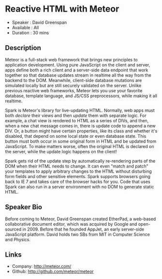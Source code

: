 Reactive HTML with Meteor
========================

* Speaker   : David Greenspan
* Available : All
* Duration  : 30 mins

Description
-----------

Meteor is a full-stack web framework that brings new principles to
application development.  Using pure JavaScript on the client and
server, apps define both a rich client and a server-side data endpoint
that work together so that database updates stream in realtime all the
way from the backend to the DOM.  Meanwhile, client-side database
mutations are simulated locally but are still securely validated on
the server.  Unlike previous reactive web frameworks, Meteor lets you
use your favorite database, template language, and JS/CSS
preprocessors, while making it all realtime.

Spark is Meteor's library for live-updating HTML.  Normally, web apps
must both *declare* their views and then *update* them with separate
logic.  For example, a chat view is rendered to HTML as a series of
DIVs, and then, when a new chat message comes in, there is update code
to append a new DIV.  Or, a button might have certain properties, like
its class and whether it's disabled, that depend on some local state
or even database state.  This button must both occur in some original
form in HTML and be updated from JavaScript.  To make matters worse,
often the original HTML is declared on the server, while the update
logic happens on the client!

Spark gets rid of the update step by automatically re-rendering parts
of the DOM when their HTML needs to change.  It can even "match and
patch" your templates to apply arbitrary changes to the HTML without
disturbing form fields and other sensitive elements.  Spark supports
browsers going back to IE 7 and takes care of the browser hacks for
you.  Code that uses Spark can also run in a server environment with
no DOM to generate static HTML.

Speaker Bio
-----------

Before coming to Meteor, David Greenspan created EtherPad, a web-based
collaborative document editor, which was acquired by Google and
open-sourced in 2009.  Before that he founded AppJet, an early
server-side JavaScript platform.  David holds two SBs from MIT in
Computer Science and Physics.


Links
-----

* Company: http://meteor.com/
* Github: http://github.com/meteor/meteor
